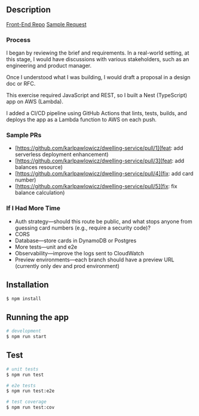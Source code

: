 ## Description

[Front-End Repo](https://github.com/karlpawlowicz/dwelling-app)
[Sample Request](https://gf8ssmidyg.execute-api.us-east-1.amazonaws.com/prod/balances/1409348423420002)

### Process

I began by reviewing the brief and requirements. In a real-world setting, at this stage, I would have discussions with various stakeholders, such as an engineering and product manager.

Once I understood what I was building, I would draft a proposal in a design doc or RFC.

This exercise required JavaScript and REST, so I built a Nest (TypeScript) app on AWS (Lambda).

I added a CI/CD pipeline using GitHub Actions that lints, tests, builds, and deploys the app as a Lambda function to AWS on each push.

### Sample PRs

- [https://github.com/karlpawlowicz/dwelling-service/pull/1](feat: add serverless deployment enhancement)
- [https://github.com/karlpawlowicz/dwelling-service/pull/3](feat: add balances resource)
- [https://github.com/karlpawlowicz/dwelling-service/pull/4](fix: add card number)
- [https://github.com/karlpawlowicz/dwelling-service/pull/5](fix: fix balance calculation)

### If I Had More Time

- Auth strategy—should this route be public, and what stops anyone from guessing card numbers (e.g., require a security code)?
- CORS
- Database—store cards in DynamoDB or Postgres
- More tests—unit and e2e
- Observability—improve the logs sent to CloudWatch
- Preview environments—each branch should have a preview URL (currently only dev and prod environment)

## Installation

```bash
$ npm install
```

## Running the app

```bash
# development
$ npm run start
```

## Test

```bash
# unit tests
$ npm run test

# e2e tests
$ npm run test:e2e

# test coverage
$ npm run test:cov
```

